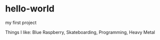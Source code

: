 # hello-world
my first project

Things I like:
Blue Raspberry,
Skateboarding,
Programming,
Heavy Metal

